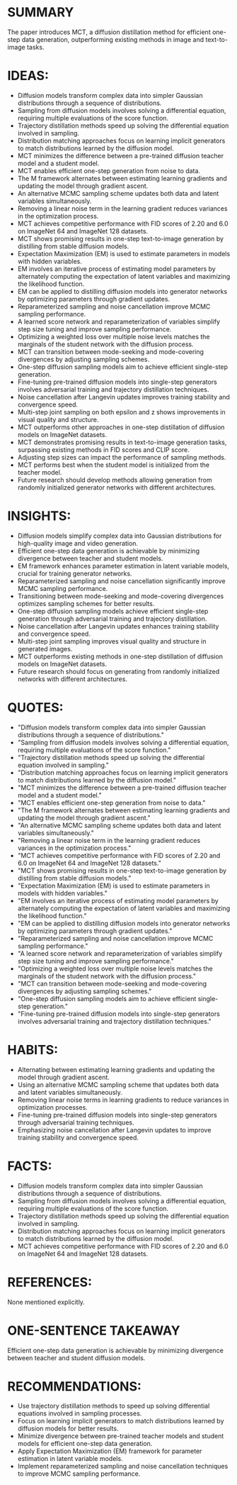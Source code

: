 # SUMMARY
The paper introduces MCT, a diffusion distillation method for efficient one-step data generation, outperforming existing methods in image and text-to-image tasks.

# IDEAS:
- Diffusion models transform complex data into simpler Gaussian distributions through a sequence of distributions.
- Sampling from diffusion models involves solving a differential equation, requiring multiple evaluations of the score function.
- Trajectory distillation methods speed up solving the differential equation involved in sampling.
- Distribution matching approaches focus on learning implicit generators to match distributions learned by the diffusion model.
- MCT minimizes the difference between a pre-trained diffusion teacher model and a student model.
- MCT enables efficient one-step generation from noise to data.
- The M framework alternates between estimating learning gradients and updating the model through gradient ascent.
- An alternative MCMC sampling scheme updates both data and latent variables simultaneously.
- Removing a linear noise term in the learning gradient reduces variances in the optimization process.
- MCT achieves competitive performance with FID scores of 2.20 and 6.0 on ImageNet 64 and ImageNet 128 datasets.
- MCT shows promising results in one-step text-to-image generation by distilling from stable diffusion models.
- Expectation Maximization (EM) is used to estimate parameters in models with hidden variables.
- EM involves an iterative process of estimating model parameters by alternately computing the expectation of latent variables and maximizing the likelihood function.
- EM can be applied to distilling diffusion models into generator networks by optimizing parameters through gradient updates.
- Reparameterized sampling and noise cancellation improve MCMC sampling performance.
- A learned score network and reparameterization of variables simplify step size tuning and improve sampling performance.
- Optimizing a weighted loss over multiple noise levels matches the marginals of the student network with the diffusion process.
- MCT can transition between mode-seeking and mode-covering divergences by adjusting sampling schemes.
- One-step diffusion sampling models aim to achieve efficient single-step generation.
- Fine-tuning pre-trained diffusion models into single-step generators involves adversarial training and trajectory distillation techniques.
- Noise cancellation after Langevin updates improves training stability and convergence speed.
- Multi-step joint sampling on both epsilon and z shows improvements in visual quality and structure.
- MCT outperforms other approaches in one-step distillation of diffusion models on ImageNet datasets.
- MCT demonstrates promising results in text-to-image generation tasks, surpassing existing methods in FID scores and CLIP score.
- Adjusting step sizes can impact the performance of sampling methods.
- MCT performs best when the student model is initialized from the teacher model.
- Future research should develop methods allowing generation from randomly initialized generator networks with different architectures.

# INSIGHTS:
- Diffusion models simplify complex data into Gaussian distributions for high-quality image and video generation.
- Efficient one-step data generation is achievable by minimizing divergence between teacher and student models.
- EM framework enhances parameter estimation in latent variable models, crucial for training generator networks.
- Reparameterized sampling and noise cancellation significantly improve MCMC sampling performance.
- Transitioning between mode-seeking and mode-covering divergences optimizes sampling schemes for better results.
- One-step diffusion sampling models achieve efficient single-step generation through adversarial training and trajectory distillation.
- Noise cancellation after Langevin updates enhances training stability and convergence speed.
- Multi-step joint sampling improves visual quality and structure in generated images.
- MCT outperforms existing methods in one-step distillation of diffusion models on ImageNet datasets.
- Future research should focus on generating from randomly initialized networks with different architectures.

# QUOTES:
- "Diffusion models transform complex data into simpler Gaussian distributions through a sequence of distributions."
- "Sampling from diffusion models involves solving a differential equation, requiring multiple evaluations of the score function."
- "Trajectory distillation methods speed up solving the differential equation involved in sampling."
- "Distribution matching approaches focus on learning implicit generators to match distributions learned by the diffusion model."
- "MCT minimizes the difference between a pre-trained diffusion teacher model and a student model."
- "MCT enables efficient one-step generation from noise to data."
- "The M framework alternates between estimating learning gradients and updating the model through gradient ascent."
- "An alternative MCMC sampling scheme updates both data and latent variables simultaneously."
- "Removing a linear noise term in the learning gradient reduces variances in the optimization process."
- "MCT achieves competitive performance with FID scores of 2.20 and 6.0 on ImageNet 64 and ImageNet 128 datasets."
- "MCT shows promising results in one-step text-to-image generation by distilling from stable diffusion models."
- "Expectation Maximization (EM) is used to estimate parameters in models with hidden variables."
- "EM involves an iterative process of estimating model parameters by alternately computing the expectation of latent variables and maximizing the likelihood function."
- "EM can be applied to distilling diffusion models into generator networks by optimizing parameters through gradient updates."
- "Reparameterized sampling and noise cancellation improve MCMC sampling performance."
- "A learned score network and reparameterization of variables simplify step size tuning and improve sampling performance."
- "Optimizing a weighted loss over multiple noise levels matches the marginals of the student network with the diffusion process."
- "MCT can transition between mode-seeking and mode-covering divergences by adjusting sampling schemes."
- "One-step diffusion sampling models aim to achieve efficient single-step generation."
- "Fine-tuning pre-trained diffusion models into single-step generators involves adversarial training and trajectory distillation techniques."

# HABITS:
- Alternating between estimating learning gradients and updating the model through gradient ascent.
- Using an alternative MCMC sampling scheme that updates both data and latent variables simultaneously.
- Removing linear noise terms in learning gradients to reduce variances in optimization processes.
- Fine-tuning pre-trained diffusion models into single-step generators through adversarial training techniques.
- Emphasizing noise cancellation after Langevin updates to improve training stability and convergence speed.

# FACTS:
- Diffusion models transform complex data into simpler Gaussian distributions through a sequence of distributions.
- Sampling from diffusion models involves solving a differential equation, requiring multiple evaluations of the score function.
- Trajectory distillation methods speed up solving the differential equation involved in sampling.
- Distribution matching approaches focus on learning implicit generators to match distributions learned by the diffusion model.
- MCT achieves competitive performance with FID scores of 2.20 and 6.0 on ImageNet 64 and ImageNet 128 datasets.

# REFERENCES:
None mentioned explicitly.

# ONE-SENTENCE TAKEAWAY
Efficient one-step data generation is achievable by minimizing divergence between teacher and student diffusion models.

# RECOMMENDATIONS:
- Use trajectory distillation methods to speed up solving differential equations involved in sampling processes.
- Focus on learning implicit generators to match distributions learned by diffusion models for better results.
- Minimize divergence between pre-trained teacher models and student models for efficient one-step data generation.
- Apply Expectation Maximization (EM) framework for parameter estimation in latent variable models.
- Implement reparameterized sampling and noise cancellation techniques to improve MCMC sampling performance.